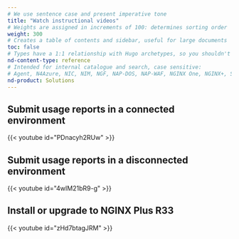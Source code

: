 ```yaml
---
# We use sentence case and present imperative tone
title: "Watch instructional videos"
# Weights are assigned in increments of 100: determines sorting order
weight: 300
# Creates a table of contents and sidebar, useful for large documents
toc: false
# Types have a 1:1 relationship with Hugo archetypes, so you shouldn't need to change this
nd-content-type: reference
# Intended for internal catalogue and search, case sensitive:
# Agent, N4Azure, NIC, NIM, NGF, NAP-DOS, NAP-WAF, NGINX One, NGINX+, Solutions, Unit
nd-product: Solutions
---
```


## Submit usage reports in a connected environment
{{< youtube id="PDnacyh2RUw" >}}

## Submit usage reports in a disconnected environment
{{< youtube id="4wIM21bR9-g" >}}

## Install or upgrade to NGINX Plus R33
{{< youtube id="zHd7btagJRM" >}}